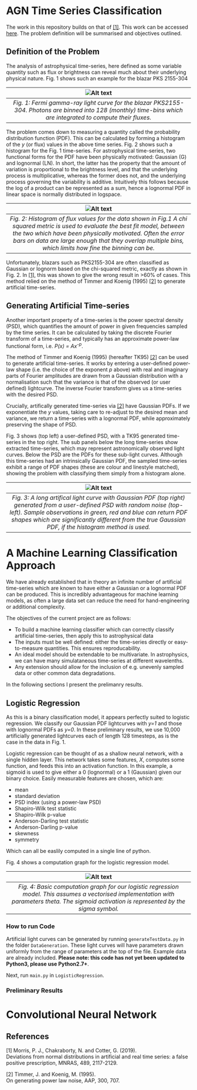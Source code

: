 # AGN Time Series Classification

The work in this repository builds on that of [[1]](#1). This work can be accessed [here](https://arxiv.org/abs/1908.04135). The problem definition will be summarised and objectives outlined. 

## Definition of the Problem

The analysis of astrophysical time-series, here defined as some variable quantity such as flux or brightness can reveal much about their underlying physical nature. Fig. 1 shows such an example for the blazar PKS 2155-304 

| ![Alt text](./figs/PKS2155_LC.png?raw=true) |
|:--:| 
| *Fig. 1: Fermi gamma-ray light curve for the blazar PKS2155-304. Photons are binned into 128 (monthly) time-bins which are integrated to compute their fluxes.* |


The problem comes down to measuring a quantity called the probability distribution function (PDF). This can be calculated by forming a histogram of the *y* (or flux) values in the above time series. Fig. 2 shows such a histogram for the Fig. 1 time-series. For astrophysical time-series, two functional forms for the PDF have been physically motivated: Gaussian (G) and lognormal (LN). In short, the latter has the property that the amount of variation is proportional to the brightness level, and that the underlying process is multiplicative, whereas the former does not, and the underlying process governing the variability is additive. Intuitively this follows because the log of a product can be represented as a sum, hence a lognormal PDF in linear space is normally distributed in logspace.  

| ![Alt text](./figs/PKS2155_PDF.png?raw=true) |
|:--:| 
| *Fig. 2: Histogram of flux values for the data shown in Fig.1 A chi squared metric is used to evaluate the best fit model, between the two which have been physically motivated. Often the error bars on data are large enough that they overlap multiple bins, which limits how fine the binning can be.* |

Unfortunately, blazars such as PKS2155-304 are often classified as Gaussian or lognorm based on the chi-squared metric, exactly as shown in Fig. 2. In [[1]](#1), this was shown to give the wrong result in >60\% of cases. This method relied on the method of Timmer and Koenig (1995) [[2]](#2) to generate artificial time-series. 

## Generating Artificial Time-series

Another important property of a time-series is the power spectral density (PSD), which quantifies the amount of power in given frequencies sampled by the time series. It can be calculated by taking the discrete Fourier transform of a time-series, and typically has an approximate power-law functional form, i.e. *P(x) = Ax*<sup>*-p*</sup>. 

The method of Timmer and Koenig (1995) (hereafter TK95) [[2]](#2) can be used to generate artificial time-series. It works by entering a user-defined power-law shape (i.e. the choice of the exponent *p* above) with real and imaginary parts of Fourier amplitudes are drawn from a Gaussian distribution with a normalisation such that the variance is that of the observed (or user defined) lightcurve. The inverse Fourier transform gives us a time-series with the desired PSD.

Crucially, artifically generated time-series via [[2]](#2) have Gaussian PDFs. If we exponentiate the *y* values, taking care to re-adjust to the desired mean and variance, we return a time-series with a lognormal PDF, while approximately preserving the shape of PSD. 

Fig. 3 shows (top left) a user-defined PSD, with a TK95 generated time-series in the top right. The sub panels below the long time-series show extracted time-series, which may represent astronomically observed light curves. Below the PSD are the PDFs for these sub-light curves. Although this time-series had an intrinsically Gaussian PDF, the sampled time-series exhibit a range of PDF shapes (these are colour and linestyle matched), showing the problem with classifying them simply from a histogram alone.

|![Alt text](./figs/nonStationarity.png?raw=true "Definition of the Problem")|
|:--:| 
| *Fig. 3: A long artifical light curve with Gaussian PDF (top right) generated from a user-defined PSD with random noise (top-left). Sample observations in green, red and blue can return PDF shapes which are significantly different from the true Gaussian PDF, if the histogram method is used.* |

# A Machine Learning Classification Approach

We have already established that in theory an infinite number of artificial time-series which are known to have either a Gaussian or a lognormal PDF can be produced. This is incredibly advantageous for machine learning models, as often a large data set can reduce the need for hand-engineering or additional complexity. 

The objectives of the current project are as follows:

* To build a machine learning classifier which can correctly classify artificial time-series, then apply this to astrophysical data
* The inputs must be well defined: either the time-series directly or easy-to-measure quantities. This ensures reproducability.
* An ideal model should be extendable to be multivariate. In astrophysics, we can have many simulataneous time-series at different wavelenths.
* Any extension should allow for the inclusion of e.g. unevenly sampled data or other common data degradations. 

In the following sections I present the prelimanry results.


## Logistic Regression

As this is a binary classification model, it appears perfectly suited to logistic regression. We classify our Gaussian PDF lightcurves with *y=1* and those with lognormal PDFs as *y=0*. In these preliminary results, we use 10,000 artificially generated lightcurves each of length 128 timesteps, as is the case in the data in Fig. 1. 

Logistic regression can be thought of as a shallow neural network, with a single hidden layer. This network takes some features, $X$, computes some function, and feeds this into an activation function. In this example, a sigmoid is used to give either a 0 (lognormal) or a 1 (Gaussian) given our binary choice. Easily measurable features are chosen, which are:

* mean
* standard deviation
* PSD index (using a power-law PSD)
* Shapiro-Wilk test statistic
* Shapiro-Wilk p-value
* Anderson-Darling test statistic
* Anderson-Darling p-value
* skewness
* symmetry

Which can all be easlily computed in a single line of python. 

Fig. 4 shows a computation graph for the logistic regression model.

|![Alt text](./figs/logRmodel.png?raw=true "Definition of the Problem")|
|:--:| 
| *Fig. 4: Basic computation graph for our logistic regression model. This assumes a vectorised implementation with parameters theta. The sigmoid activation is represented by the sigma symbol.* |

### How to run Code

Artificial light curves can be generated by running `generateTestData.py` in the folder `DataGeneration`. These light curves will have parameters drawn uniformly from the range of parameters at the top of the file. Example data are already included. **Please note: this code has not yet been updated to Python3, please use Python2.7+**.

Next, run `main.py` in `LogisticRegression`. 

### Preliminary Results

# Convolutional Neural Network




## References
<a id="1">[1]</a> 
Morris, P. J., Chakraborty, N. and Cotter, G. (2019).  
Deviations from normal distributions in artificial and real time series: a false positive prescription,
MNRAS, 489, 2117-2129.

<a id="2">[2]</a> 
Timmer, J. and Koenig, M. (1995).  
On generating power law noise, AAP, 300, 707.



